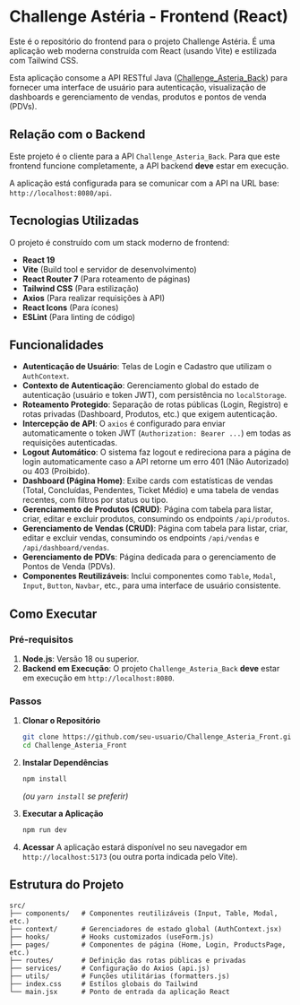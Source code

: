 # Challenge Astéria - Frontend (React)

Este é o repositório do frontend para o projeto Challenge Astéria. É uma aplicação web moderna construída com React (usando Vite) e estilizada com Tailwind CSS.

Esta aplicação consome a API RESTful Java ([Challenge\_Asteria\_Back](https://www.google.com/search?q=https://github.com/seu-usuario/Challenge_Asteria_Back)) para fornecer uma interface de usuário para autenticação, visualização de dashboards e gerenciamento de vendas, produtos e pontos de venda (PDVs).

## Relação com o Backend

Este projeto é o cliente para a API `Challenge_Asteria_Back`. Para que este frontend funcione completamente, a API backend **deve** estar em execução.

A aplicação está configurada para se comunicar com a API na URL base: `http://localhost:8080/api`.

## Tecnologias Utilizadas

O projeto é construído com um stack moderno de frontend:

  * **React 19**
  * **Vite** (Build tool e servidor de desenvolvimento)
  * **React Router 7** (Para roteamento de páginas)
  * **Tailwind CSS** (Para estilização)
  * **Axios** (Para realizar requisições à API)
  * **React Icons** (Para ícones)
  * **ESLint** (Para linting de código)

## Funcionalidades

  * **Autenticação de Usuário**: Telas de Login e Cadastro que utilizam o `AuthContext`.
  * **Contexto de Autenticação**: Gerenciamento global do estado de autenticação (usuário e token JWT), com persistência no `localStorage`.
  * **Roteamento Protegido**: Separação de rotas públicas (Login, Registro) e rotas privadas (Dashboard, Produtos, etc.) que exigem autenticação.
  * **Intercepção de API**: O `axios` é configurado para enviar automaticamente o token JWT (`Authorization: Bearer ...`) em todas as requisições autenticadas.
  * **Logout Automático**: O sistema faz logout e redireciona para a página de login automaticamente caso a API retorne um erro 401 (Não Autorizado) ou 403 (Proibido).
  * **Dashboard (Página Home)**: Exibe cards com estatísticas de vendas (Total, Concluídas, Pendentes, Ticket Médio) e uma tabela de vendas recentes, com filtros por status ou tipo.
  * **Gerenciamento de Produtos (CRUD)**: Página com tabela para listar, criar, editar e excluir produtos, consumindo os endpoints `/api/produtos`.
  * **Gerenciamento de Vendas (CRUD)**: Página com tabela para listar, criar, editar e excluir vendas, consumindo os endpoints `/api/vendas` e `/api/dashboard/vendas`.
  * **Gerenciamento de PDVs**: Página dedicada para o gerenciamento de Pontos de Venda (PDVs).
  * **Componentes Reutilizáveis**: Inclui componentes como `Table`, `Modal`, `Input`, `Button`, `Navbar`, etc., para uma interface de usuário consistente.

## Como Executar

### Pré-requisitos

1.  **Node.js**: Versão 18 ou superior.
2.  **Backend em Execução**: O projeto `Challenge_Asteria_Back` **deve** estar em execução em `http://localhost:8080`.

### Passos

1.  **Clonar o Repositório**

    ```bash
    git clone https://github.com/seu-usuario/Challenge_Asteria_Front.git
    cd Challenge_Asteria_Front
    ```

2.  **Instalar Dependências**

    ```bash
    npm install
    ```

    *(ou `yarn install` se preferir)*

3.  **Executar a Aplicação**

    ```bash
    npm run dev
    ```

4.  **Acessar**
    A aplicação estará disponível no seu navegador em `http://localhost:5173` (ou outra porta indicada pelo Vite).

## Estrutura do Projeto

```
src/
├── components/   # Componentes reutilizáveis (Input, Table, Modal, etc.)
├── context/      # Gerenciadores de estado global (AuthContext.jsx)
├── hooks/        # Hooks customizados (useForm.js)
├── pages/        # Componentes de página (Home, Login, ProductsPage, etc.)
├── routes/       # Definição das rotas públicas e privadas
├── services/     # Configuração do Axios (api.js)
├── utils/        # Funções utilitárias (formatters.js)
├── index.css     # Estilos globais do Tailwind
└── main.jsx      # Ponto de entrada da aplicação React
```